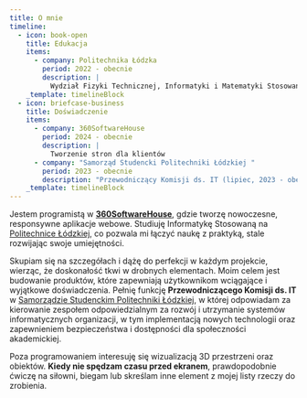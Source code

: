 ```yaml
---
title: O mnie
timeline:
  - icon: book-open
    title: Edukacja
    items:
      - company: Politechnika Łódzka
        period: 2022 - obecnie
        description: |
          Wydział Fizyki Technicznej, Informatyki i Matematyki Stosowanej
    _template: timelineBlock
  - icon: briefcase-business
    title: Doświadczenie
    items:
      - company: 360SoftwareHouse
        period: 2024 - obecnie
        description: |
          Tworzenie stron dla klientów
      - company: "Samorząd Studencki Politechniki Łódzkiej "
        period: 2023 - obecnie
        description: "Przewodniczący Komisji ds. IT (lipiec, 2023 - obecnie)\n*Łódź, Łódzkie, Polska*\n\nMoją misją jest stworzenie otwartego i wspierającego środowiska sprzyjającego rozwojowi umiejętności związanych z tworzeniem stron internetowych. Głównym celem jest\L przekazywanie wiedzy na temat skutecznego tworzenia, jak i zarządzania projektami.\L\n\n* Zarządzanie serwerem VPS\n* Utrzymywanie i aktualizacja istniejących stron SSPŁ\n* Nadzorowanie zespółu składającego się z 20 członków, dbając o efektywność zespołu i współpracę\n"
    _template: timelineBlock
---
```


Jestem programistą w **[360SoftwareHouse](https://360softwarehouse.com)**, gdzie tworzę nowoczesne, responsywne aplikacje webowe. Studiuję Informatykę Stosowaną na [Politechnice Łódzkiej](https://ftims.p.lodz.pl), co pozwala mi łączyć naukę z praktyką, stale rozwijając swoje umiejętności.

Skupiam się na szczegółach i dążę do perfekcji w każdym projekcie, wierząc, że doskonałość tkwi w drobnych elementach. Moim celem jest budowanie produktów, które zapewniają użytkownikom wciągające i wyjątkowe doświadczenia.
Pełnię funkcję **Przewodniczącego Komisji ds. IT** w [Samorządzie Studenckim Politechniki Łódzkiej](https://samorzad.p.lodz.pl), w której odpowiadam za kierowanie zespołem odpowiedzialnym za rozwój i utrzymanie systemów informatycznych organizacji, w tym implementacją nowych technologii oraz zapewnieniem bezpieczeństwa i dostępności dla społeczności akademickiej.

Poza programowaniem interesuję się wizualizacją 3D przestrzeni oraz obiektów.
**Kiedy nie spędzam czasu przed ekranem**, prawdopodobnie ćwiczę na siłowni, biegam lub skreślam inne element z mojej listy rzeczy do zrobienia.

